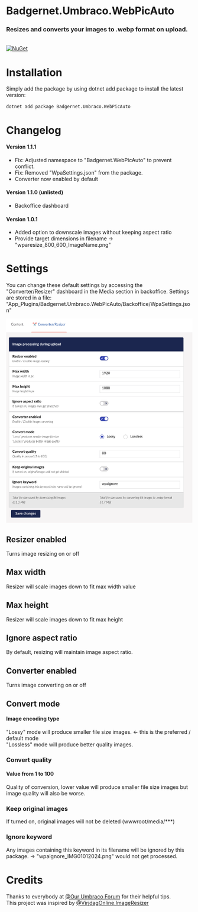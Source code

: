 
# Badgernet.Umbraco.WebPicAuto

### Resizes and converts your images to .webp format on upload.

\
[![NuGet](https://img.shields.io/nuget/dt/Badgernet.Umbraco.WebPicAuto?ImageResizer?label=Downloads&color=green)](https://www.nuget.org/packages/Badgernet.Umbraco.WebPicAuto/)

# Installation
Simply add the package by using dotnet add package to install the latest version:
```
dotnet add package Badgernet.Umbraco.WebPicAuto
```

# Changelog
#### Version 1.1.1
- Fix: Adjusted namespace to "Badgernet.WebPicAuto" to prevent conflict.
- Fix: Removed "WpaSettings.json" from the package.
- Converter now enabled by default

#### Version 1.1.0 (unlisted)
- Backoffice dashboard


#### Version 1.0.1
- Added option to downscale images without keeping aspect ratio
- Provide target dimensions in filename -> "wparesize_800_600_ImageName.png"


# Settings
You can change these default settings by accessing the "Converter/Resizer" dashboard in the Media section in backoffice.
Settings are stored in a file: "App_Plugins/Badgernet.Umbraco.WebPicAuto/Backoffice/WpaSettings.json"

![image info](./Dash.png)

## Resizer enabled
Turns image resizing on or off

## Max width
Resizer will scale images down to fit max width value

## Max height
Resizer will scale images down to fit max height

## Ignore aspect ratio
By default, resizing will maintain image aspect ratio.

## Converter enabled
Turns image converting on or off

## Convert mode
#### Image encoding type
"Lossy" mode will produce smaller file size images. <- this is the preferred / default mode  \
"Lossless" mode will produce better quality images.

### Convert quality
#### Value from 1 to 100
Quality of conversion, lower value will produce smaller file size images but image quality will also be worse.

### Keep original images
If turned on, original images will not be deleted (wwwroot/media/***)
### Ignore keyword
Any images containing this keyword in its filename will be ignored by this package. -> "wpaignore_IMG01012024.png" would not get processed.


# Credits
Thanks to everybody at [@Our Umbraco Forum]([https://our.umbraco.com/forum/]) for their helpful tips. \
This project was inspired by [@VirjdagOnline.ImageResizer]([https://www.nuget.org/packages/VrijdagOnline.ImageResizer])
